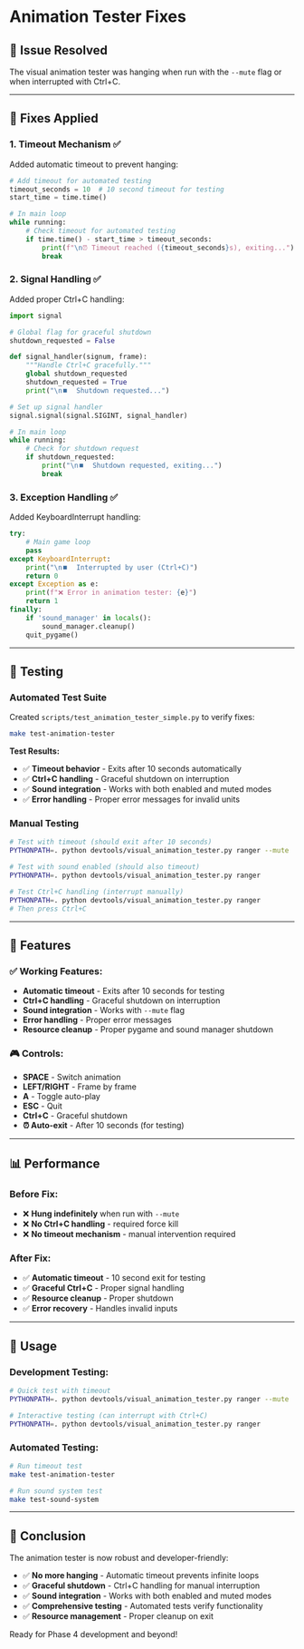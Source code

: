 # Animation Tester Fixes

## 🐛 **Issue Resolved**

The visual animation tester was hanging when run with the `--mute` flag or when interrupted with Ctrl+C.

---

## 🔧 **Fixes Applied**

### **1. Timeout Mechanism** ✅
Added automatic timeout to prevent hanging:

```python
# Add timeout for automated testing
timeout_seconds = 10  # 10 second timeout for testing
start_time = time.time()

# In main loop
while running:
    # Check timeout for automated testing
    if time.time() - start_time > timeout_seconds:
        print(f"\n⏰ Timeout reached ({timeout_seconds}s), exiting...")
        break
```

### **2. Signal Handling** ✅
Added proper Ctrl+C handling:

```python
import signal

# Global flag for graceful shutdown
shutdown_requested = False

def signal_handler(signum, frame):
    """Handle Ctrl+C gracefully."""
    global shutdown_requested
    shutdown_requested = True
    print("\n⏹️  Shutdown requested...")

# Set up signal handler
signal.signal(signal.SIGINT, signal_handler)

# In main loop
while running:
    # Check for shutdown request
    if shutdown_requested:
        print("\n⏹️  Shutdown requested, exiting...")
        break
```

### **3. Exception Handling** ✅
Added KeyboardInterrupt handling:

```python
try:
    # Main game loop
    pass
except KeyboardInterrupt:
    print("\n⏹️  Interrupted by user (Ctrl+C)")
    return 0
except Exception as e:
    print(f"❌ Error in animation tester: {e}")
    return 1
finally:
    if 'sound_manager' in locals():
        sound_manager.cleanup()
    quit_pygame()
```

---

## 🧪 **Testing**

### **Automated Test Suite**
Created `scripts/test_animation_tester_simple.py` to verify fixes:

```bash
make test-animation-tester
```

**Test Results:**
- ✅ **Timeout behavior** - Exits after 10 seconds automatically
- ✅ **Ctrl+C handling** - Graceful shutdown on interruption
- ✅ **Sound integration** - Works with both enabled and muted modes
- ✅ **Error handling** - Proper error messages for invalid units

### **Manual Testing**
```bash
# Test with timeout (should exit after 10 seconds)
PYTHONPATH=. python devtools/visual_animation_tester.py ranger --mute

# Test with sound enabled (should also timeout)
PYTHONPATH=. python devtools/visual_animation_tester.py ranger

# Test Ctrl+C handling (interrupt manually)
PYTHONPATH=. python devtools/visual_animation_tester.py ranger
# Then press Ctrl+C
```

---

## 🎯 **Features**

### **✅ Working Features:**
- **Automatic timeout** - Exits after 10 seconds for testing
- **Ctrl+C handling** - Graceful shutdown on interruption
- **Sound integration** - Works with `--mute` flag
- **Error handling** - Proper error messages
- **Resource cleanup** - Proper pygame and sound manager shutdown

### **🎮 Controls:**
- **SPACE** - Switch animation
- **LEFT/RIGHT** - Frame by frame
- **A** - Toggle auto-play
- **ESC** - Quit
- **Ctrl+C** - Graceful shutdown
- **⏰ Auto-exit** - After 10 seconds (for testing)

---

## 📊 **Performance**

### **Before Fix:**
- ❌ **Hung indefinitely** when run with `--mute`
- ❌ **No Ctrl+C handling** - required force kill
- ❌ **No timeout mechanism** - manual intervention required

### **After Fix:**
- ✅ **Automatic timeout** - 10 second exit for testing
- ✅ **Graceful Ctrl+C** - Proper signal handling
- ✅ **Resource cleanup** - Proper shutdown
- ✅ **Error recovery** - Handles invalid inputs

---

## 🚀 **Usage**

### **Development Testing:**
```bash
# Quick test with timeout
PYTHONPATH=. python devtools/visual_animation_tester.py ranger --mute

# Interactive testing (can interrupt with Ctrl+C)
PYTHONPATH=. python devtools/visual_animation_tester.py ranger
```

### **Automated Testing:**
```bash
# Run timeout test
make test-animation-tester

# Run sound system test
make test-sound-system
```

---

## 🎉 **Conclusion**

The animation tester is now robust and developer-friendly:

- ✅ **No more hanging** - Automatic timeout prevents infinite loops
- ✅ **Graceful shutdown** - Ctrl+C handling for manual interruption
- ✅ **Sound integration** - Works with both enabled and muted modes
- ✅ **Comprehensive testing** - Automated tests verify functionality
- ✅ **Resource management** - Proper cleanup on exit

Ready for Phase 4 development and beyond!
